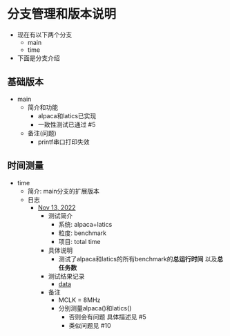 # 分支管理和版本说明
- 现在有以下两个分支
	- main
	- time
- 下面是分支介绍

## 基础版本
- main 
	- 简介和功能
		- alpaca和latics已实现 
		- 一致性测试已通过 #5
	- 备注(问题)
		- printf串口打印失效

## 时间测量
- time
	- 简介: main分支的扩展版本
	- 日志
		- [Nov 13, 2022](https://github.com/Yuano0o/alpaca/commit/9aaad2cbe0629667e9fd15a437287fca8db777db) 
			- 测试简介
				- 系统: alpaca+latics 
				- 粒度: benchmark
				- 项目: total time  
			- 具体说明
				- 测试了alpaca和latics的所有benchmark的**总运行时间** 以及**总任务数** 
			- 测试结果记录
				- [data](https://github.com/Yuano0o/alpaca/tree/time/data "data")
			- 备注 
				-  MCLK = 8MHz
				- 分别测量alpaca()和latics() 
					- 否则会有问题 具体描述见 #5
					- 类似问题见 #10
